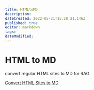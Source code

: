```yaml
---
title: HTMLtoMD
description: 
dateCreated: 2022-05-21T15:28:21.146Z
published: true
editor: markdown
tags: 
dateModified: 
---
```

# HTML to MD

convert regular HTML sites to MD for RAG

[Convert HTML Sites to MD](https://htmltomd.com/)
